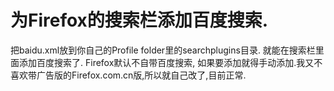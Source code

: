 为Firefox的搜索栏添加百度搜索.
=====

把baidu.xml放到你自己的Profile folder里的searchplugins目录. 就能在搜索栏里面添加百度搜索了. 
Firefox默认不自带百度搜索, 如果要添加就得手动添加.我又不喜欢带广告版的Firefox.com.cn版,所以就自己改了,目前正常.

